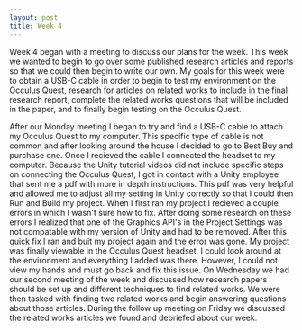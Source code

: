 ```yaml
---
layout: post
title: Week 4
---
```


Week 4 began with a meeting to discuss our plans for the week. This week we wanted to begin to go over some published research articles and reports so that we could then begin to write our own. My goals for this week were to obtain a USB-C cable in order to begin to test my environment on the Occulus Quest, research for articles on related works to include in the final research report, complete the related works questions that will be included in the paper, and to finally begin testing on the Occulus Quest.

 After our Monday meeting I began to try and find a USB-C cable to attach my Occulus Quest to my computer. This specific type of cable is not common and after looking around the house I decided to go to Best Buy and purchase one. Once I recieved the cable I connected the headset to my computer. Because the Unity tutorial videos did not include specific steps on connecting the Occulus Quest, I got in contact with a Unity employee that sent me a pdf with more in depth instructions. This pdf was very helpful and allowed me to adjust all my setting in Unity correctly so that I could then Run and Build my project. When I first ran my project I recieved a couple errors in which I wasn't sure how to fix. After doing some research on these errors I realized that one of the Graphics API's in the Project Settings was not compatable with my version of Unity and had to be removed. After this quick fix I ran and buit my project again and the error was gone. My project was finally viewable in the Occulus Quest headset. I could look around at the environment and everything I added was there. However, I could not view my hands and must go back and fix this issue. On Wednesday we had our second meeting of the week and discussed how research papers should be set up and different techniques to find related works. We were then tasked with finding two related works and begin answering questions about those articles. During the follow up meeting on Friday we discussed the related works articles we found and debriefed about our week.
